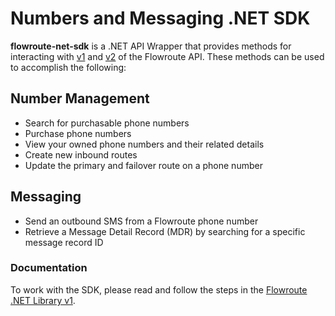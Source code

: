 # Numbers and Messaging .NET SDK

**flowroute-net-sdk** is a .NET API Wrapper that provides methods for interacting with [v1](https://developer.flowroute.com/api/numbers/overview) and [v2](https://developer.flowroute.com/api/messaging/overview/) of the Flowroute API. These methods can be used to accomplish the following:
## Number Management
* Search for purchasable phone numbers
* Purchase phone numbers
* View your owned phone numbers and their related details
* Create new inbound routes
* Update the primary and failover route on a phone number

## Messaging
* Send an outbound SMS from a Flowroute phone number
* Retrieve a Message Detail Record (MDR) by searching for a specific message record ID 

### Documentation 
To work with the SDK, please read and follow the steps in the [Flowroute .NET Library v1](http://developer.flowroute.com/libraries/v1/dot-net/).

